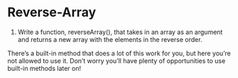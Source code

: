 # Reverse-Array

1. Write a function, reverseArray(), that takes in an array as an argument and returns a new array with the elements in the reverse order.

There’s a built-in method that does a lot of this work for you, but here you’re not allowed to use it. Don’t worry you’ll have plenty of opportunities to use built-in methods later on!
